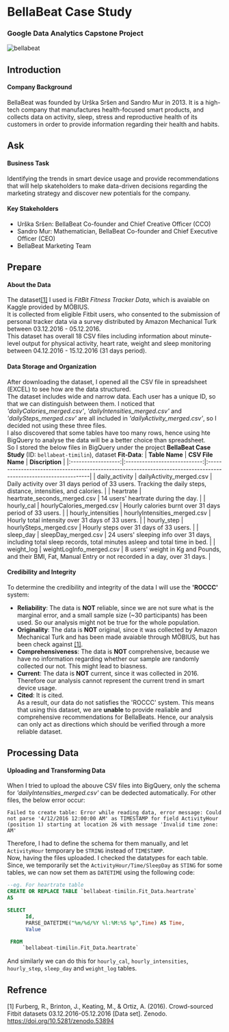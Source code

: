 # BellaBeat Case Study
### Google Data Analytics Capstone Project
![bellabeat](https://user-images.githubusercontent.com/72343428/185792124-e7fe7db9-b2e6-47c8-bdcf-55da42c3b54f.png)

## Introduction
#### Company Background
BellaBeat was founded by Urška Sršen and Sandro Mur in 2013. It is a high-tech company that manufactures health-focused smart products, and collects data on activity, sleep, stress and reproductive health of its customers in order to provide information regarding their health and habits.

## Ask
#### Business Task
Identifying the trends in smart device usage and provide recommendations that will help skateholders to make data-driven decisions regarding the marketing strategy and discover new potentials for the company.
#### Key Stakeholders
 * Urška Sršen: BellaBeat Co-founder and Chief Creative Officer (CCO)
 * Sandro Mur: Mathematician, BellaBeat Co-founder and Chief Executive Officer (CEO)
 * BellaBeat Marketing Team

## Prepare
#### About the Data
The dataset[[1]](#1) I used is *FitBit Fitness Tracker Data*, which is avaiable on Kaggle provided by MÖBIUS. <br />
It is collected from eligible Fitbit users, who consented to the submission of personal tracker data via a survey distributed by Amazon Mechanical Turk between 03.12.2016 - 05.12.2016.  <br />
This dataset has overall 18 CSV files including information about minute-level output for physical activity, heart rate, weight and sleep monitoring between 04.12.2016 - 15.12.2016 (31 days period).
#### Data Storage and Organization
After downloading the dataset, I opened all the CSV file in spreadsheet (EXCEL) to see how are the data structured. <br />
The dataset includes wide and narrow data. Each user has a unique ID, so that we can distinguish between them.
I noticed that *'dailyCalories_merged.csv'*, *'dailyIntensities_merged.csv'* and *'dailySteps_merged.csv'* are all included in *'dailyActivity_merged.csv'*, so I decided not using these three files. <br />
I also discovered that some tables have too many rows, hence using hte BigQuery to analyse the data will be a better choice than spreadsheet. <br />
So I stored the below files in BigQuery under the project **BellaBeat Case Study** (ID: `bellabeat-timilin`), dataset **Fit-Data**:
|   **Table Name**   |       **CSV File Name**      |                                                  **Discription**                                                  |
|:------------------:|:----------------------------:|:-----------------------------------------------------------------------------------------------------------------|
|   daily_activity   |   dailyActivity_merged.csv   | Daily activity over 31 days period of 33 users. Tracking the daily steps, distance, intensities, and calories.    |
|      heartrate     | heartrate_seconds_merged.csv | 14 users' heartrate during the day.                                                                               |
|     hourly_cal     |   hourlyCalories_merged.csv  | Hourly calories burnt over 31 days period of 33 users.                                                            |
| hourly_intensities | hourlyIntensities_merged.csv | Hourly total intensity over 31 days of 33 users.                                                                  |
|     hourly_step    |    hourlySteps_merged.csv    | Hourly steps over 31 days of 33 users.                                                                            |
|      sleep_day     |      sleepDay_merged.csv     | 24 users' sleeping info over 31 days, including total sleep records, total minutes asleep and total time in bed.  |
|     weight_log     |   weightLogInfo_merged.csv   | 8 users' weight in Kg and Pounds, and their BMI, Fat, Manual Entry or not recorded in a day, over 31 days.        |
#### Credibility and Integrity
To determine the credibility and integrity of the data I will use the **'ROCCC'** system:
  * **Reliability**: The data is **NOT** reliable, since we are not sure what is the marginal error, and a small sample size (~30 participants) has been used. So our analysis might not be true for the whole population.
  * **Originality**: The data is **NOT** original, since it was collected by Amazon Mechanical Turk and has been made avaiable through MÖBIUS, but has been check against [[1]](#1).
  * **Comprehensiveness**: The data is **NOT** comprehensive, because we have no information regarding whether our sample are randomly collected our not. This might lead to biasness.
  * **Current**: The data is **NOT** current, since it was collected in 2016. Therefore our analysis cannot represent the current trend in smart device usage.
  * **Cited**: It is cited. <br />
As a result, our data do not satisfies the 'ROCCC' system. This means that using this dataset, we are **unable** to provide realiable and comprehensive recommendations for BellaBeats. Hence, our analysis can only act as directions which should be verified through a more reliable dataset.

## Processing Data
#### Uploading and Transforming Data
When I tried to upload the abouve CSV files into BigQuery, only the schema for *'dailyIntensities_merged.csv'* can be dedected automatically. For other files, the below error occur:
```
Failed to create table: Error while reading data, error message: Could not parse '4/12/2016 12:00:00 AM' as TIMESTAMP for field ActivityHour (position 1) starting at location 26 with message 'Invalid time zone: AM'
```
Therefore, I had to define the schema for them manually, and let `ActivityHour` temporary be `STRING` instead of `TIMESTAMP`. <br />
Now, having the files uploaded. I checked the datatypes for each table. Since, we temporarily set the `ActivityHour/Time/SleepDay` as `STING` for some tables, we can now set them as `DATETIME` using the following code:
```sql
--eg. For heartrate table
CREATE OR REPLACE TABLE `bellabeat-timilin.Fit_Data.heartrate`
AS

SELECT 
      Id,
      PARSE_DATETIME("%m/%d/%Y %l:%M:%S %p",Time) AS Time,
      Value

 FROM 
     `bellabeat-timilin.Fit_Data.heartrate` 
```
And similarly we can do this for `hourly_cal`, `hourly_intensities`, `hourly_step`, `sleep_day` and `weight_log` tables.

## Refrence
<a id="1">[1]</a> Furberg, R., Brinton, J., Keating, M., & Ortiz, A. (2016). Crowd-sourced Fitbit datasets 03.12.2016-05.12.2016 [Data set]. Zenodo. https://doi.org/10.5281/zenodo.53894
